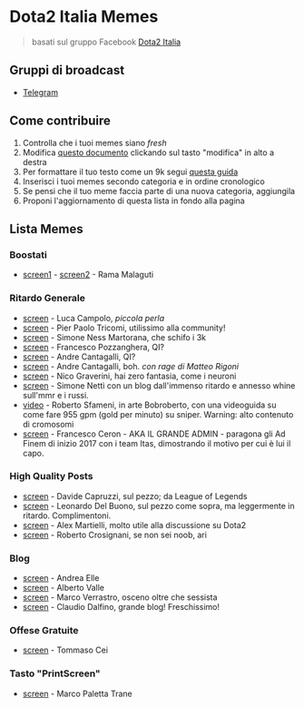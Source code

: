 # Dota2 Italia Memes
> basati sul gruppo Facebook [Dota2 Italia](https://www.facebook.com/groups/Dota2Italy/)

## Gruppi di broadcast
- [Telegram](https://t.me/dota2italiamemes)


## Come contribuire
1. Controlla che i tuoi memes siano *fresh*
2. Modifica [questo documento](https://github.com/scaccogatto/dota2-italia-memes/blob/master/README.md) clickando sul tasto "modifica" in alto a destra
3. Per formattare il tuo testo come un 9k segui [questa guida](http://daringfireball.net/projects/markdown/basics)
4. Inserisci i tuoi memes secondo categoria e in ordine cronologico
5. Se pensi che il tuo meme faccia parte di una nuova categoria, aggiungila
6. Proponi l'aggiornamento di questa lista in fondo alla pagina

## Lista Memes

### Boostati
- [screen1](http://i.imgur.com/xuNZ47z.png) - [screen2](http://i.imgur.com/DeyrGA3.png) - Rama Malaguti

### Ritardo Generale
- [screen](http://i.imgur.com/Mkiz0LH.png) - Luca Campolo, *piccola perla*
- [screen](http://i.imgur.com/D3PNjuG.png) - Pier Paolo Tricomi, utilissimo alla community!
- [screen](http://imgur.com/a/Mb9DJ) - Simone Ness Martorana, che schifo i 3k
- [screen](http://i.imgur.com/uRAmm9q.png) - Francesco Pozzanghera, QI?
- [screen](http://i.imgur.com/XtuO1sL.png) - Andre Cantagalli, QI?
- [screen](http://i.imgur.com/7kFJ6Ed.png) - Andre Cantagalli, boh. *con rage di Matteo Rigoni*
- [screen](http://i.imgur.com/COLQYld.png) - Nico Graverini, hai zero fantasia, come i neuroni
- [screen](http://i.imgur.com/yZkdljI.png) - Simone Nettì con un blog dall'immenso ritardo e annesso whine sull'mmr e i russi.
- [video](https://www.youtube.com/watch?v=CpSxp9QpMi4) - Roberto Sfameni, in arte Bobroberto, con una videoguida su come fare 955 gpm (gold per minuto) su sniper. Warning: alto contenuto di cromosomi
- [screen](http://imgur.com/a/odXNR) - Francesco Ceron - AKA IL GRANDE ADMIN - paragona gli Ad Finem di inizio 2017 con i team Itas, dimostrando il motivo per cui è lui il capo.

### High Quality Posts
- [screen](http://i.imgur.com/t6ZHN6u.png) - Davide Capruzzi, sul pezzo; da League of Legends
- [screen](http://i.imgur.com/bDSFdlk.png) - Leonardo Del Buono, sul pezzo come sopra, ma leggermente in ritardo. Complimentoni.
- [screen](http://i.imgur.com/3tEXMZP.png) - Alex Martielli, molto utile alla discussione su Dota2
- [screen](http://i.imgur.com/BKumDvJ.png) - Roberto Crosignani, se non sei noob, ari

### Blog
- [screen](http://i.imgur.com/CAEgubJ.png) - Andrea Elle
- [screen](http://i.imgur.com/LNzhfqR.png) - Alberto Valle
- [screen](http://i.imgur.com/v5cycJ6.png) - Marco Verrastro, osceno oltre che sessista
- [screen](http://i.imgur.com/qCYlezA.png) - Claudio Dalfino, grande blog! Freschissimo!

### Offese Gratuite
- [screen](http://i.imgur.com/qmx64KO.png) - Tommaso Cei

### Tasto "PrintScreen"
- [screen](http://i.imgur.com/WCdvLhJ.png) - Marco Paletta Trane
